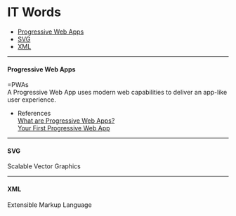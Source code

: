 # IT Words

* [Progressive Web Apps](#progressive-web-apps)
* [SVG](#svg)
* [XML](#xml)
 
----

#### Progressive Web Apps
=PWAs   
A Progressive Web App uses modern web capabilities to deliver an app-like user experience.

* References  
[What are Progressive Web Apps?](http://blog.ionic.io/what-is-a-progressive-web-app/)  
[Your First Progressive Web App](https://developers.google.com/web/fundamentals/getting-started/codelabs/your-first-pwapp/)

----

#### SVG
Scalable Vector Graphics

----

#### XML
Extensible Markup Language
